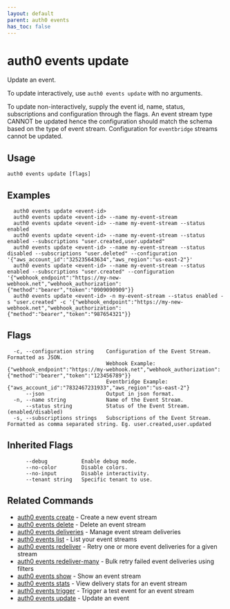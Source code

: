 ```yaml
---
layout: default
parent: auth0 events
has_toc: false
---
```

# auth0 events update

Update an event.

To update interactively, use `auth0 events update` with no arguments.

To update non-interactively, supply the event id, name, status, subscriptions and configuration through the flags. An event stream type CANNOT be updated hence the configuration should match the schema based on the type of event stream. Configuration for `eventbridge` streams cannot be updated.

## Usage
```
auth0 events update [flags]
```

## Examples

```
  auth0 events update <event-id>
  auth0 events update <event-id> --name my-event-stream
  auth0 events update <event-id> --name my-event-stream --status enabled
  auth0 events update <event-id> --name my-event-stream --status enabled --subscriptions "user.created,user.updated"
  auth0 events update <event-id> --name my-event-stream --status disabled --subscriptions "user.deleted" --configuration '{"aws_account_id":"325235643634","aws_region":"us-east-2"}'
  auth0 events update <event-id> --name my-event-stream --status enabled --subscriptions "user.created" --configuration '{"webhook_endpoint":"https://my-new-webhook.net","webhook_authorization":{"method":"bearer","token":"0909090909"}}
  auth0 events update <event-id> -n my-event-stream --status enabled -s "user.created" -c '{"webhook_endpoint":"https://my-new-webhook.net","webhook_authorization":{"method":"bearer","token":"987654321"}}
```


## Flags

```
  -c, --configuration string    Configuration of the Event Stream. Formatted as JSON. 
                                Webhook Example: {"webhook_endpoint":"https://my-webhook.net","webhook_authorization":{"method":"bearer","token":"123456789"}} 
                                Eventbridge Example: {"aws_account_id":"7832467231933","aws_region":"us-east-2"}
      --json                    Output in json format.
  -n, --name string             Name of the Event Stream.
      --status string           Status of the Event Stream. (enabled/disabled)
  -s, --subscriptions strings   Subscriptions of the Event Stream. Formatted as comma separated string. Eg. user.created,user.updated
```


## Inherited Flags

```
      --debug           Enable debug mode.
      --no-color        Disable colors.
      --no-input        Disable interactivity.
      --tenant string   Specific tenant to use.
```


## Related Commands

- [auth0 events create](auth0_events_create.md) - Create a new event stream
- [auth0 events delete](auth0_events_delete.md) - Delete an event stream
- [auth0 events deliveries](auth0_events_deliveries.md) - Manage event stream deliveries
- [auth0 events list](auth0_events_list.md) - List your event streams
- [auth0 events redeliver](auth0_events_redeliver.md) - Retry one or more event deliveries for a given stream
- [auth0 events redeliver-many](auth0_events_redeliver-many.md) - Bulk retry failed event deliveries using filters
- [auth0 events show](auth0_events_show.md) - Show an event stream
- [auth0 events stats](auth0_events_stats.md) - View delivery stats for an event stream
- [auth0 events trigger](auth0_events_trigger.md) - Trigger a test event for an event stream
- [auth0 events update](auth0_events_update.md) - Update an event


